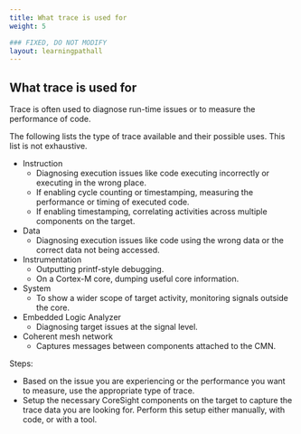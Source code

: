 ```yaml
---
title: What trace is used for
weight: 5

### FIXED, DO NOT MODIFY
layout: learningpathall
---
```


## What trace is used for
Trace is often used to diagnose run-time issues or to measure the performance of code.

The following lists the type of trace available and their possible uses. This list is not exhaustive.

- Instruction
  - Diagnosing execution issues like code executing incorrectly or executing in the wrong place.
  - If enabling cycle counting or timestamping, measuring the performance or timing of executed code.
  - If enabling timestamping, correlating activities across multiple components on the target.
- Data
  - Diagnosing execution issues like code using the wrong data or the correct data not being accessed. 
- Instrumentation
  - Outputting printf-style debugging.
  - On a Cortex-M core, dumping useful core information.
- System
  - To show a wider scope of target activity, monitoring signals outside the core.
- Embedded Logic Analyzer
  - Diagnosing target issues at the signal level. 
- Coherent mesh network
  - Captures messages between components attached to the CMN.

Steps:
- Based on the issue you are experiencing or the performance you want to measure, use the appropriate type of trace.
- Setup the necessary CoreSight components on the target to capture the trace data you are looking for. Perform this setup either manually, with code, or with a tool. 

